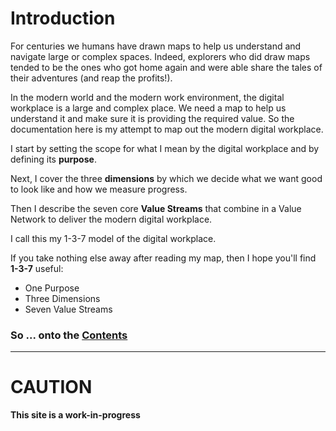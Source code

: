 # Introduction

For centuries we humans have drawn maps to help us understand and navigate large or complex spaces. Indeed, explorers who did draw maps tended to be the ones who got home again and were able share the tales of their adventures (and reap the profits!).

In the modern world and the modern work environment, the digital workplace is a large and complex place. We need a map to help us understand it and make sure it is providing the required value. So the documentation here is my attempt to map out the modern digital workplace.

I start by setting the scope for what I mean by the digital workplace and by defining its **purpose**.

Next, I cover the three **dimensions** by which we decide what we want good to look like and how we measure progress.

Then I describe the seven core **Value Streams** that combine in a Value Network to deliver the modern digital workplace.

I call this my 1-3-7 model of the digital workplace.

If you take nothing else away after reading my map, then I hope you'll find **1-3-7** useful:
- One Purpose
- Three Dimensions
- Seven Value Streams

### So ... onto the [Contents](Contents.md)

---

# CAUTION

**This site is a work-in-progress**
